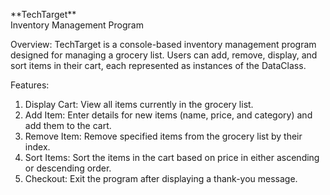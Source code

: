 <p>**TechTarget**
<br>Inventory Management Program</p>

Overview:
TechTarget is a console-based inventory management program designed for managing a grocery list. 
Users can add, remove, display, and sort items in their cart, each represented as instances of the DataClass. 

Features:
<ol>
<li>Display Cart: View all items currently in the grocery list.</li>
<li>Add Item: Enter details for new items (name, price, and category) and add them to the cart.</li>
<li>Remove Item: Remove specified items from the grocery list by their index.</li>
<li>Sort Items: Sort the items in the cart based on price in either ascending or descending order.</li>
<li>Checkout: Exit the program after displaying a thank-you message.</li>
</ol>

